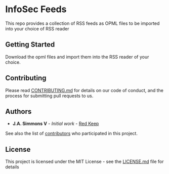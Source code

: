 # InfoSec Feeds

This repo provides a collection of RSS feeds as OPML files to be imported into your choice of
RSS reader

## Getting Started

Download the opml files and import them into the RSS reader of your choice.

## Contributing

Please read [CONTRIBUTING.md](CONTRIBUTING.md) for details on our code of conduct, and the process
for submitting pull requests to us.

## Authors

* **J.A. Simmons V** - *Initial work* - [Red Keep](https://github.com/Red-Keep)

See also the list of [contributors](https://github.com/Red-Keep/infosec_feeds/contributors) who
participated in this project.

## License

This project is licensed under the MIT License - see the [LICENSE.md](LICENSE.md) file for details
